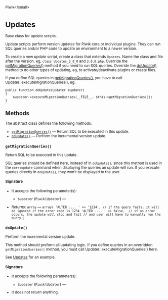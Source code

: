 <small>Piwik\</small>

Updates
=======

Base class for update scripts.

Update scripts perform version updates for Piwik core or individual plugins. They can run
SQL queries and/or PHP code to update an environment to a newer version.

To create a new update script, create a class that extends `Updates`. Name the class and file
after the version, eg, `class Updates_3_0_0` and `3.0.0.php`. Override the [getMigrationQueries()](/api-reference/Piwik/Updates#getmigrationqueries)
method if you need to run SQL queries. Override the [doUpdate()](/api-reference/Piwik/Updates#doupdate) method to do other types
of updating, eg, to activate/deactivate plugins or create files.

If you define SQL queries in [getMigrationQueries()](/api-reference/Piwik/Updates#getmigrationqueries), you have to call Updater::executeMigrationQueries(),
eg:

    public function doUpdate(Updater $updater)
    {
        $updater->executeMigrationQueries(__FILE__, $this->getMigrationQueries());
    }

Methods
-------

The abstract class defines the following methods:

- [`getMigrationQueries()`](#getmigrationqueries) &mdash; Return SQL to be executed in this update.
- [`doUpdate()`](#doupdate) &mdash; Perform the incremental version update.

<a name="getmigrationqueries" id="getmigrationqueries"></a>
<a name="getMigrationQueries" id="getMigrationQueries"></a>
### `getMigrationQueries()`

Return SQL to be executed in this update.

SQL queries should be defined here, instead of in `doUpdate()`, since this method is used
in the `core:update` command when displaying the queries an update will run. If you execute
queries directly in `doUpdate()`, they won't be displayed to the user.

#### Signature

-  It accepts the following parameter(s):
    - `$updater` (`Piwik\Updater`) &mdash;
      

- *Returns:*  `array` &mdash;
    ``` array( 'ALTER .... ' => '1234', // if the query fails, it will be ignored if the error code is 1234 'ALTER .... ' => false,  // if an error occurs, the update will stop and fail // and user will have to manually run the query ) ```

<a name="doupdate" id="doupdate"></a>
<a name="doUpdate" id="doUpdate"></a>
### `doUpdate()`

Perform the incremental version update.

This method should preform all updating logic. If you define queries in an overridden `getMigrationQueries()`
method, you must call Updater::executeMigrationQueries() here.

See [Updates](/api-reference/Piwik/Updates) for an example.

#### Signature

-  It accepts the following parameter(s):
    - `$updater` (`Piwik\Updater`) &mdash;
      
- It does not return anything.

